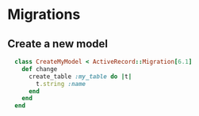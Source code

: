 # Migrations

## Create a new model

```ruby
  class CreateMyModel < ActiveRecord::Migration[6.1]
    def change
      create_table :my_table do |t|
        t.string :name
      end
    end
  end
```
